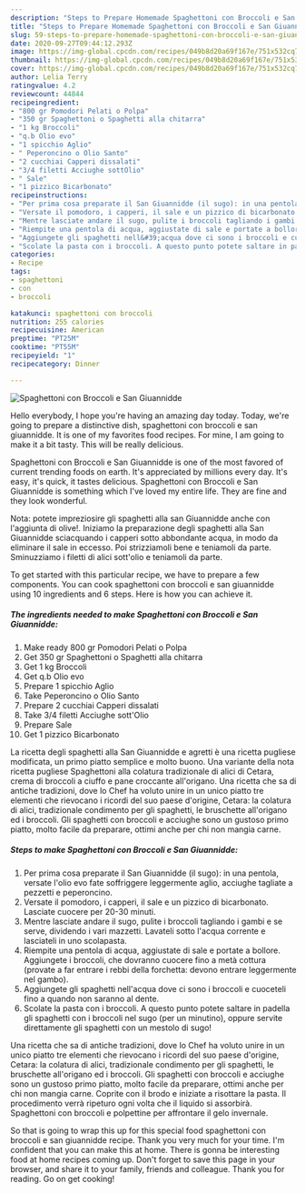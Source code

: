 ```yaml
---
description: "Steps to Prepare Homemade Spaghettoni con Broccoli e San Giuannidde"
title: "Steps to Prepare Homemade Spaghettoni con Broccoli e San Giuannidde"
slug: 59-steps-to-prepare-homemade-spaghettoni-con-broccoli-e-san-giuannidde
date: 2020-09-27T09:44:12.293Z
image: https://img-global.cpcdn.com/recipes/049b8d20a69f167e/751x532cq70/spaghettoni-con-broccoli-e-san-giuannidde-recipe-main-photo.jpg
thumbnail: https://img-global.cpcdn.com/recipes/049b8d20a69f167e/751x532cq70/spaghettoni-con-broccoli-e-san-giuannidde-recipe-main-photo.jpg
cover: https://img-global.cpcdn.com/recipes/049b8d20a69f167e/751x532cq70/spaghettoni-con-broccoli-e-san-giuannidde-recipe-main-photo.jpg
author: Lelia Terry
ratingvalue: 4.2
reviewcount: 44844
recipeingredient:
- "800 gr Pomodori Pelati o Polpa"
- "350 gr Spaghettoni o Spaghetti alla chitarra"
- "1 kg Broccoli"
- "q.b Olio evo"
- "1 spicchio Aglio"
- " Peperoncino o Olio Santo"
- "2 cucchiai Capperi dissalati"
- "3/4 filetti Acciughe sottOlio"
- " Sale"
- "1 pizzico Bicarbonato"
recipeinstructions:
- "Per prima cosa preparate il San Giuannidde (il sugo): in una pentola, versate l&#39;olio evo fate soffriggere leggermente aglio, acciughe tagliate a pezzetti e peperoncino."
- "Versate il pomodoro, i capperi, il sale e un pizzico di bicarbonato. Lasciate cuocere per 20-30 minuti."
- "Mentre lasciate andare il sugo, pulite i broccoli tagliando i gambi e se serve, dividendo i vari mazzetti. Lavateli sotto l&#39;acqua corrente e lasciateli in uno scolapasta."
- "Riempite una pentola di acqua, aggiustate di sale e portate a bollore. Aggiungete i broccoli, che dovranno cuocere fino a metà cottura (provate a far entrare i rebbi della forchetta: devono entrare leggermente nel gambo)."
- "Aggiungete gli spaghetti nell&#39;acqua dove ci sono i broccoli e cuoceteli fino a quando non saranno al dente."
- "Scolate la pasta con i broccoli. A questo punto potete saltare in padella gli spaghetti con i broccoli nel sugo (per un minutino), oppure servite direttamente gli spaghetti con un mestolo di sugo!"
categories:
- Recipe
tags:
- spaghettoni
- con
- broccoli

katakunci: spaghettoni con broccoli 
nutrition: 255 calories
recipecuisine: American
preptime: "PT25M"
cooktime: "PT55M"
recipeyield: "1"
recipecategory: Dinner

---
```



![Spaghettoni con Broccoli e San Giuannidde](https://img-global.cpcdn.com/recipes/049b8d20a69f167e/751x532cq70/spaghettoni-con-broccoli-e-san-giuannidde-recipe-main-photo.jpg)

Hello everybody, I hope you're having an amazing day today. Today, we're going to prepare a distinctive dish, spaghettoni con broccoli e san giuannidde. It is one of my favorites food recipes. For mine, I am going to make it a bit tasty. This will be really delicious.

Spaghettoni con Broccoli e San Giuannidde is one of the most favored of current trending foods on earth. It's appreciated by millions every day. It's easy, it's quick, it tastes delicious. Spaghettoni con Broccoli e San Giuannidde is something which I've loved my entire life. They are fine and they look wonderful.

Nota: potete impreziosire gli spaghetti alla san Giuannidde anche con l&#39;aggiunta di olive!. Iniziamo la preparazione degli spaghetti alla San Giuannidde sciacquando i capperi sotto abbondante acqua, in modo da eliminare il sale in eccesso. Poi strizziamoli bene e teniamoli da parte. Sminuzziamo i filetti di alici sott&#39;olio e teniamoli da parte.


To get started with this particular recipe, we have to prepare a few components. You can cook spaghettoni con broccoli e san giuannidde using 10 ingredients and 6 steps. Here is how you can achieve it.

<!--inarticleads1-->

##### The ingredients needed to make Spaghettoni con Broccoli e San Giuannidde:

1. Make ready 800 gr Pomodori Pelati o Polpa
1. Get 350 gr Spaghettoni o Spaghetti alla chitarra
1. Get 1 kg Broccoli
1. Get q.b Olio evo
1. Prepare 1 spicchio Aglio
1. Take  Peperoncino o Olio Santo
1. Prepare 2 cucchiai Capperi dissalati
1. Take 3/4 filetti Acciughe sott&#39;Olio
1. Prepare  Sale
1. Get 1 pizzico Bicarbonato


La ricetta degli spaghetti alla San Giuannidde e agretti è una ricetta pugliese modificata, un primo piatto semplice e molto buono. Una variante della nota ricetta pugliese Spaghettoni alla colatura tradizionale di alici di Cetara, crema di broccoli a ciuffo e pane croccante all&#39;origano. Una ricetta che sa di antiche tradizioni, dove lo Chef ha voluto unire in un unico piatto tre elementi che rievocano i ricordi del suo paese d&#39;origine, Cetara: la colatura di alici, tradizionale condimento per gli spaghetti, le bruschette all&#39;origano ed i broccoli. Gli spaghetti con broccoli e acciughe sono un gustoso primo piatto, molto facile da preparare, ottimi anche per chi non mangia carne. 

<!--inarticleads2-->

##### Steps to make Spaghettoni con Broccoli e San Giuannidde:

1. Per prima cosa preparate il San Giuannidde (il sugo): in una pentola, versate l&#39;olio evo fate soffriggere leggermente aglio, acciughe tagliate a pezzetti e peperoncino.
1. Versate il pomodoro, i capperi, il sale e un pizzico di bicarbonato. Lasciate cuocere per 20-30 minuti.
1. Mentre lasciate andare il sugo, pulite i broccoli tagliando i gambi e se serve, dividendo i vari mazzetti. Lavateli sotto l&#39;acqua corrente e lasciateli in uno scolapasta.
1. Riempite una pentola di acqua, aggiustate di sale e portate a bollore. Aggiungete i broccoli, che dovranno cuocere fino a metà cottura (provate a far entrare i rebbi della forchetta: devono entrare leggermente nel gambo).
1. Aggiungete gli spaghetti nell&#39;acqua dove ci sono i broccoli e cuoceteli fino a quando non saranno al dente.
1. Scolate la pasta con i broccoli. A questo punto potete saltare in padella gli spaghetti con i broccoli nel sugo (per un minutino), oppure servite direttamente gli spaghetti con un mestolo di sugo!


Una ricetta che sa di antiche tradizioni, dove lo Chef ha voluto unire in un unico piatto tre elementi che rievocano i ricordi del suo paese d&#39;origine, Cetara: la colatura di alici, tradizionale condimento per gli spaghetti, le bruschette all&#39;origano ed i broccoli. Gli spaghetti con broccoli e acciughe sono un gustoso primo piatto, molto facile da preparare, ottimi anche per chi non mangia carne. Coprite con il brodo e iniziate a risottare la pasta. Il procedimento verrà ripeturo ogni volta che il liquido si assorbirà. Spaghettoni con broccoli e polpettine per affrontare il gelo invernale. 

So that is going to wrap this up for this special food spaghettoni con broccoli e san giuannidde recipe. Thank you very much for your time. I'm confident that you can make this at home. There is gonna be interesting food at home recipes coming up. Don't forget to save this page in your browser, and share it to your family, friends and colleague. Thank you for reading. Go on get cooking!
